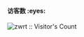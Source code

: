 <h4 align="left">访客数 :eyes:</h4>

<p align="left"><img src="https://profile-counter.glitch.me/jm/count.svg" alt="zwrt :: Visitor's Count" /></p>
